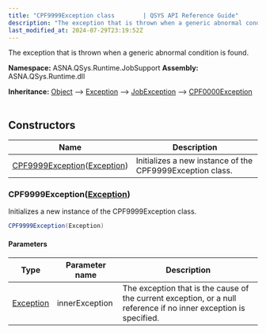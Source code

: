 ```yaml
---
title: "CPF9999Exception class        | QSYS API Reference Guide"
description: "The exception that is thrown when a generic abnormal condition is found. "
last_modified_at: 2024-07-29T23:19:52Z
---
```


The exception that is thrown when a generic abnormal condition is found.

**Namespace:** ASNA.QSys.Runtime.JobSupport
**Assembly:** ASNA.QSys.Runtime.dll

**Inheritance:** [Object](https://docs.microsoft.com/en-us/dotnet/api/system.object) --> [Exception](https://docs.microsoft.com/en-us/dotnet/api/system.exception) --> [JobException](/reference/runtime/qsys-runtime-job-support/job-exception.html) --> [CPF0000Exception](/reference/runtime/qsys-runtime-job-support/cpf-exceptions/cpf0000-exception.html)
<br>
<br>

## Constructors

| Name | Description |
| --- | --- |
| [CPF9999Exception](#cpf9999exceptionexception)([Exception](https://docs.microsoft.com/en-us/dotnet/api/system.exception)) | Initializes a new instance of the CPF9999Exception class.

### CPF9999Exception([Exception](https://docs.microsoft.com/en-us/dotnet/api/system.exception))

Initializes a new instance of the CPF9999Exception class.

```cs
CPF9999Exception(Exception)
```

#### Parameters

| Type | Parameter name | Description
| --- | --- | ---
| [Exception](https://docs.microsoft.com/en-us/dotnet/api/system.exception) | innerException | The exception that is the cause of the current exception, or a null reference if no inner exception is specified.
